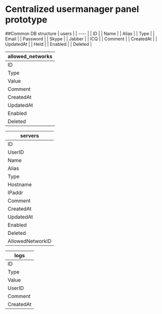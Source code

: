 # Centralized usermanager panel prototype
##Common DB structure
| users |
| ---- |
| ID |
| Name |
| Alias |
| Type |
| Email |
| Password |
| Skype |
| Jabber |
| ICQ |
| Comment |
| CreatedAt |
| UpdatedAt |
| Held |
| Enabled |
| Deleted |

| allowed_networks |
| ---- |
| ID |
| Type |
| Value |
| Comment |
| CreatedAt |
| UpdatedAt |
| Enabled |
| Deleted |

| servers |
| ---- |
| ID |
| UserID |
| Name |
| Alias |
| Type |
| Hostname |
| IPaddr |
| Comment |
| CreatedAt |
| UpdatedAt |
| Enabled |
| Deleted |
| AllowedNetworkID |

| logs |
| ---- |
| ID |
| Type |
| Value |
| UserID |
| Comment |
| CreatedAt |

